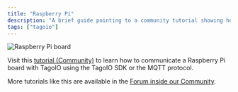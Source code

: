 ```yaml
---
title: "Raspberry Pi"
description: "A brief guide pointing to a community tutorial showing how to connect a Raspberry Pi to TagoIO using the TagoIO SDK or the MQTT protocol; also directs readers to additional tutorials in the TagoIO Community forum."
tags: ["tagoio"]
---
```

![Raspberry Pi board](/docs_imagem/tagoio/raspberry-pi-2.png)

Visit this [tutorial (Community)](https://tagoio.discourse.group/t/raspberry-pi-tagoio-using-sdk-or-mqtt-getting-started/991) to learn how to communicate a Raspberry Pi board with TagoIO using the TagoIO SDK or the MQTT protocol.

More tutorials like this are available in the [Forum inside our Community](https://community.tago.io/).
